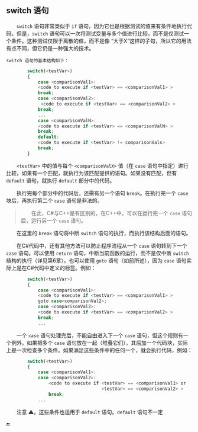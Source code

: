 ## switch 语句


&emsp;&emsp;`switch` 语句非常类似于 `if` 语句，因为它也是根据测试的值来有条件地执行代码。但是，`switch` 语句可以一次将测试变量与多个值进行比较，而不是仅测试一个条件。这种测试仅限于离散的值，而不是像 “大于X”这样的子句，所以它的用法有点不同，但它仍是一种强大的技术。

    switch 语句的基本结构如下：

```javascript
        switch(<testVar>)
        {
            case <comparisonVal1>:
            <code to execute if <testVar> == <comparisonVal1> >
            break;
            case <comparisonVal2>:
             <code to execute if <testVar> == <comparisonVal2> >
            break;
            ...
            case <comparisonValN>:
            <code to execute if <testVar> == <comparisonValN> >
            break;
            default:
            <code to execute if <testVar> != comparisonVals>
            break;
        }
```

&emsp;&emsp;`<testVar>` 中的值与每个 `<comparisonValX>` 值（在 `case` 语句中指定）进行比较，如果有一个匹配，就执行为该匹配提供的语句。如果没有匹配，但有 `default` 语句，就执行 `default` 部分中的代码。

&emsp;&emsp;执行完每个部分中的代码后，还需有另一个语句 `break`。在执行完一个 `case` 块后，再执行第二个 `case` 语句是非法的。

>&emsp;&emsp;在此，C#与C++是有区别的，在C++中，可以在运行完一个 `case` 语句后，运行另一个 `case` 语句。

&emsp;&emsp;在这里的 `break` 语句将中断 `switch` 语句的执行，而执行该结构后面的语句。

&emsp;&emsp;在C#代码中，还有其他方法可以防止程序流程从一个 `case` 语句转到下一个 `case` 语句。可以使用 `return` 语句，中断当前函数的运行，而不是仅中断 `switch` 结构的执行（详见第6章）。也可以使用 `goto` 语句（如前所述），因为 `case` 语句实际上是在C#代码中定义的标签。例如：

```javascript
        switch(<testVar>)
        {
            case <comparisonVal1>:
            <code to execute if <testVar> == <comparisonVal1> >
            goto case<comparisonVal2>;
            case <comparisonVal2>:
            <code to execute if <testVar> == <comparisonVal2> >
            break;
            ...
```

&emsp;&emsp;一个 `case` 语句处理完后，不能自由进入下一个 `case` 语句，但这个规则有一个例外。如果把多个 `case` 语句放在一起（堆叠它们），其后加一个代码块，实际上是一次检查多个条件。如果满足这些条件中的任何一个，就会执行代码，例如：

```javascript
        switch(<testVar>)
        {
            case <comparisonVal1>:
            case <comparisonVal2>:
                <code to execute if <testVar> == <comparisonVal1> or
                                    <testVar> == <comparisonVal2> >
                break;
            ...      
```


&emsp;&emsp;注意 ⚠️，这些条件也适用于 `default` 语句。`default` 语句不一定











🔚